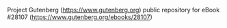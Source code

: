 Project Gutenberg (https://www.gutenberg.org) public repository for eBook #28107 (https://www.gutenberg.org/ebooks/28107)
